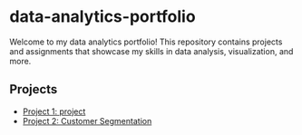 # data-analytics-portfolio

Welcome to my data analytics portfolio! This repository contains projects and assignments that showcase my skills in data analysis, visualization, and more.

## Projects

- [Project 1: project](project1/README.md)
- [Project 2: Customer Segmentation](project2/README.md)
